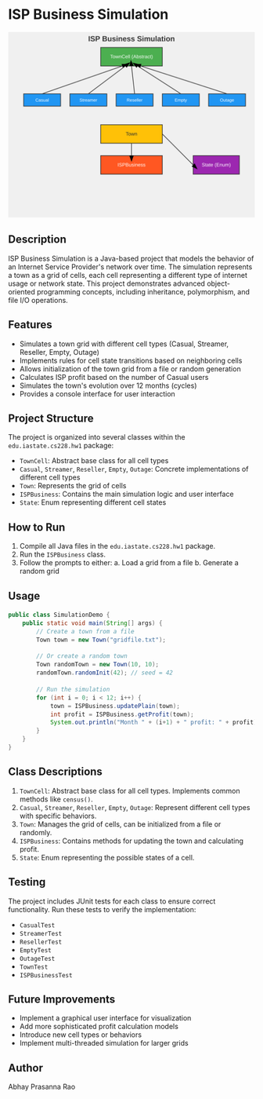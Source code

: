 # ISP Business Simulation

![ISP Business Simulation](isp-business-simulation.svg)

## Description

ISP Business Simulation is a Java-based project that models the behavior of an Internet Service Provider's network over time. The simulation represents a town as a grid of cells, each cell representing a different type of internet usage or network state. This project demonstrates advanced object-oriented programming concepts, including inheritance, polymorphism, and file I/O operations.

## Features

- Simulates a town grid with different cell types (Casual, Streamer, Reseller, Empty, Outage)
- Implements rules for cell state transitions based on neighboring cells
- Allows initialization of the town grid from a file or random generation
- Calculates ISP profit based on the number of Casual users
- Simulates the town's evolution over 12 months (cycles)
- Provides a console interface for user interaction

## Project Structure

The project is organized into several classes within the `edu.iastate.cs228.hw1` package:

- `TownCell`: Abstract base class for all cell types
- `Casual`, `Streamer`, `Reseller`, `Empty`, `Outage`: Concrete implementations of different cell types
- `Town`: Represents the grid of cells
- `ISPBusiness`: Contains the main simulation logic and user interface
- `State`: Enum representing different cell states

## How to Run

1. Compile all Java files in the `edu.iastate.cs228.hw1` package.
2. Run the `ISPBusiness` class.
3. Follow the prompts to either:
   a. Load a grid from a file
   b. Generate a random grid

## Usage

```java
public class SimulationDemo {
    public static void main(String[] args) {
        // Create a town from a file
        Town town = new Town("gridfile.txt");

        // Or create a random town
        Town randomTown = new Town(10, 10);
        randomTown.randomInit(42); // seed = 42

        // Run the simulation
        for (int i = 0; i < 12; i++) {
            town = ISPBusiness.updatePlain(town);
            int profit = ISPBusiness.getProfit(town);
            System.out.println("Month " + (i+1) + " profit: " + profit);
        }
    }
}
```

## Class Descriptions

1. `TownCell`: Abstract base class for all cell types. Implements common methods like `census()`.
2. `Casual`, `Streamer`, `Reseller`, `Empty`, `Outage`: Represent different cell types with specific behaviors.
3. `Town`: Manages the grid of cells, can be initialized from a file or randomly.
4. `ISPBusiness`: Contains methods for updating the town and calculating profit.
5. `State`: Enum representing the possible states of a cell.

## Testing

The project includes JUnit tests for each class to ensure correct functionality. Run these tests to verify the implementation:

- `CasualTest`
- `StreamerTest`
- `ResellerTest`
- `EmptyTest`
- `OutageTest`
- `TownTest`
- `ISPBusinessTest`

## Future Improvements

- Implement a graphical user interface for visualization
- Add more sophisticated profit calculation models
- Introduce new cell types or behaviors
- Implement multi-threaded simulation for larger grids

## Author

Abhay Prasanna Rao

